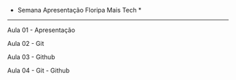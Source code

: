 * Semana Apresentação Floripa Mais Tech *
-----------------------------------------
Aula 01 - Apresentação

Aula 02 - Git

Aula 03 - Github

Aula 04 - Git - Github
